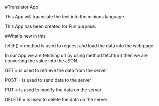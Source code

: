#Translator App 

This App will traanslate the text into the minions language.

This App has been created for Fun purpose.

#What's new in this

fetch() =  method is used to request and load the data into the web page.

In our App we are fetching url by using method fetch(url) then we are converting the value into the JSON.


GET = is used to retrieve the data from the server

POST = is used to send data to the server

PUT = is used to modify the data on the server

DELETE = is used to delete the data on the server

